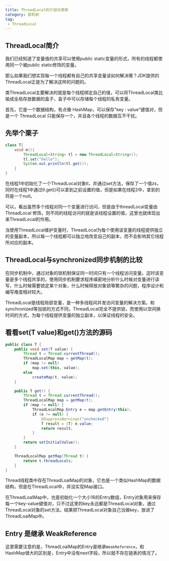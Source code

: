 ```yaml
---
title: ThreadLocal的介绍与使用
category: 锁机制 
tag:
 - ThreadLocal
---
```


## ThreadLocal简介

我们已经知道了变量值的共享可以使用public static变量的形式，所有的线程都使用同一个被public static修饰的变量。

那么如果我们想实现每一个线程都有自己的共享变量该如何解决哪？JDK提供的ThreadLocal正是为了解决这样的问题的。

类ThreadLocal主要解决的就是每个线程绑定自己的值，可以将ThreadLocal类比喻成全局存放数据的盒子，盒子中可以存储每个线程的私有变量。

首先，它是一个数据结构，有点像 HashMap，可以保存"key : value"键值对，但是一个 ThreadLocal 只能保存一个，并且各个线程的数据互不干扰。

## 先举个栗子

```java
class T{
    void m(){
        ThreadLocal<String> tl = new ThreadLocal<String>();
        tl.set("hello");
        System.out.println(tl.get());
    }
}
```

在线程1中初始化了一个ThreadLocal对象tl，并通过set方法，保存了一个值zs，同时在线程1中通过tl.get()可以拿到之前设置的值，但是如果在线程2中，拿到的将是一个null。

可以，看出虽然多个线程对同一个变量进行访问，但是由于threadLocal变量由ThreadLocal 修饰，则不同的线程访问的就是该线程设置的值，这里也就体现出来ThreadLocal的作用。

当使用ThreadLocal维护变量时，ThreadLocal为每个使用该变量的线程提供独立的变量副本，所以每一个线程都可以独立地改变自己的副本，而不会影响其它线程所对应的副本。

## ThreadLocal与synchronized同步机制的比较

在同步机制中，通过对象的锁机制保证同一时间只有一个线程访问变量。这时该变量是多个线程共享的，使用同步机制要求程序缜密地分析什么时候对变量进行读写，什么时候需要锁定某个对象，什么时候释放对象锁等繁杂的问题，程序设计和编写难度相对较大。

ThreadLocal是线程局部变量，是一种多线程间并发访问变量的解决方案。和synchronized等加锁的方式不同，ThreadLocal完全不提供锁，而使用以空间换时间的方式，为每个线程提供变量的独立副本，以保证线程的安全。

## 看看set(T value)和get()方法的源码

```java
public class T {
    public void set(T value) {
        Thread t = Thread.currentThread();
        ThreadLocalMap map = getMap(t);
        if (map != null)
            map.set(this, value);
        else
            createMap(t, value);
    }

    public T get() {
        Thread t = Thread.currentThread();
        ThreadLocalMap map = getMap(t);
        if (map != null) {
            ThreadLocalMap.Entry e = map.getEntry(this);
            if (e != null) {
                @SuppressWarnings("unchecked")
                T result = (T) e.value;
                return result;
            }
        }
        return setInitialValue();
    }

    ThreadLocalMap getMap(Thread t) {
        return t.threadLocals;
    }
}
```

Thread线程类中存在ThreadLoalMap的对象，它也是一个类似HashMap的数据结构，但是在ThreadLocal中，并没实现Map接口。

在ThreadLoalMap中，也是初始化一个大小16的Entry数组，Entry对象用来保存每一个key-value键值对，只不过这里的key永远都是ThreadLocal对象，通过ThreadLocal对象的set方法，结果把ThreadLocal对象自己当做key，放进了ThreadLoalMap中。

## Entry 是继承 WeakReference

这里需要注意的是，ThreadLoalMap的Entry是继承`WeakReference`，和HashMap很大的区别是，Entry中没有next字段，所以就不存在链表的情况了。
